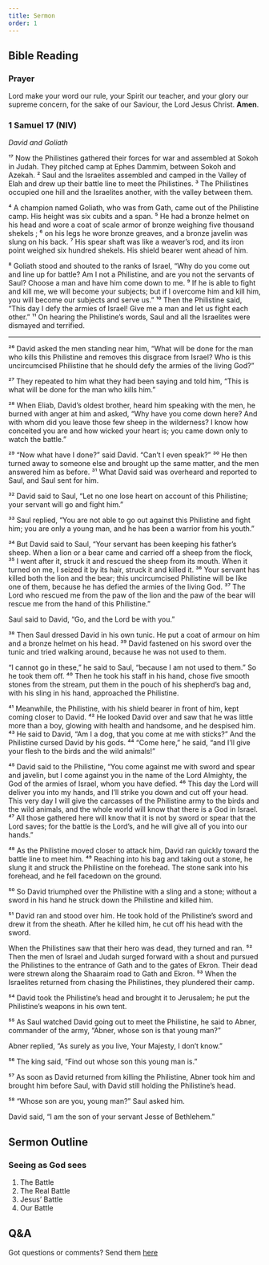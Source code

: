 ```yaml
---
title: Sermon 
order: 1
---
```


## Bible Reading

### Prayer
Lord make your word our rule, your Spirit our teacher, and your glory our supreme concern, for the sake of our Saviour, the Lord Jesus Christ. **Amen**.


### 1 Samuel 17 (NIV)
_David and Goliath_

¹⁷ Now the Philistines gathered their forces for war and assembled at Sokoh in Judah. They pitched camp at Ephes Dammim, between Sokoh and Azekah. ² Saul and the Israelites assembled and camped in the Valley of Elah and drew up their battle line to meet the Philistines. ³ The Philistines occupied one hill and the Israelites another, with the valley between them.

⁴ A champion named Goliath, who was from Gath, came out of the Philistine camp. His height was six cubits and a span. ⁵ He had a bronze helmet on his head and wore a coat of scale armor of bronze weighing five thousand shekels ; ⁶ on his legs he wore bronze greaves, and a bronze javelin was slung on his back. ⁷ His spear shaft was like a weaver’s rod, and its iron point weighed six hundred shekels. His shield bearer went ahead of him.

⁸ Goliath stood and shouted to the ranks of Israel, “Why do you come out and line up for battle? Am I not a Philistine, and are you not the servants of Saul? Choose a man and have him come down to me. ⁹ If he is able to fight and kill me, we will become your subjects; but if I overcome him and kill him, you will become our subjects and serve us.” ¹⁰ Then the Philistine said, “This day I defy the armies of Israel! Give me a man and let us fight each other.” ¹¹ On hearing the Philistine’s words, Saul and all the Israelites were dismayed and terrified.

________________________________________________

²⁶ David asked the men standing near him, “What will be done for the man who kills this Philistine and removes this disgrace from Israel? Who is this uncircumcised Philistine that he should defy the armies of the living God?”

²⁷ They repeated to him what they had been saying and told him, “This is what will be done for the man who kills him.”

²⁸ When Eliab, David’s oldest brother, heard him speaking with the men, he burned with anger at him and asked, “Why have you come down here? And with whom did you leave those few sheep in the wilderness? I know how conceited you are and how wicked your heart is; you came down only to watch the battle.”

²⁹ “Now what have I done?” said David. “Can’t I even speak?” ³⁰ He then turned away to someone else and brought up the same matter, and the men answered him as before. ³¹ What David said was overheard and reported to Saul, and Saul sent for him.

³² David said to Saul, “Let no one lose heart on account of this Philistine; your servant will go and fight him.”

³³ Saul replied, “You are not able to go out against this Philistine and fight him; you are only a young man, and he has been a warrior from his youth.”

³⁴ But David said to Saul, “Your servant has been keeping his father’s sheep. When a lion or a bear came and carried off a sheep from the flock, ³⁵ I went after it, struck it and rescued the sheep from its mouth. When it turned on me, I seized it by its hair, struck it and killed it. ³⁶ Your servant has killed both the lion and the bear; this uncircumcised Philistine will be like one of them, because he has defied the armies of the living God. ³⁷ The Lord who rescued me from the paw of the lion and the paw of the bear will rescue me from the hand of this Philistine.”

Saul said to David, “Go, and the Lord be with you.”

³⁸ Then Saul dressed David in his own tunic. He put a coat of armour on him and a bronze helmet on his head. ³⁹ David fastened on his sword over the tunic and tried walking around, because he was not used to them.

“I cannot go in these,” he said to Saul, “because I am not used to them.” So he took them off. ⁴⁰ Then he took his staff in his hand, chose five smooth stones from the stream, put them in the pouch of his shepherd’s bag and, with his sling in his hand, approached the Philistine.

⁴¹ Meanwhile, the Philistine, with his shield bearer in front of him, kept coming closer to David. ⁴² He looked David over and saw that he was little more than a boy, glowing with health and handsome, and he despised him. ⁴³ He said to David, “Am I a dog, that you come at me with sticks?” And the Philistine cursed David by his gods. ⁴⁴ “Come here,” he said, “and I’ll give your flesh to the birds and the wild animals!”

⁴⁵ David said to the Philistine, “You come against me with sword and spear and javelin, but I come against you in the name of the Lord Almighty, the God of the armies of Israel, whom you have defied. ⁴⁶ This day the Lord will deliver you into my hands, and I’ll strike you down and cut off your head. This very day I will give the carcasses of the Philistine army to the birds and the wild animals, and the whole world will know that there is a God in Israel. ⁴⁷ All those gathered here will know that it is not by sword or spear that the Lord saves; for the battle is the Lord’s, and he will give all of you into our hands.”

⁴⁸ As the Philistine moved closer to attack him, David ran quickly toward the battle line to meet him. ⁴⁹ Reaching into his bag and taking out a stone, he slung it and struck the Philistine on the forehead. The stone sank into his forehead, and he fell facedown on the ground.

⁵⁰ So David triumphed over the Philistine with a sling and a stone; without a sword in his hand he struck down the Philistine and killed him.

⁵¹ David ran and stood over him. He took hold of the Philistine’s sword and drew it from the sheath. After he killed him, he cut off his head with the sword.

When the Philistines saw that their hero was dead, they turned and ran. ⁵² Then the men of Israel and Judah surged forward with a shout and pursued the Philistines to the entrance of Gath and to the gates of Ekron. Their dead were strewn along the Shaaraim road to Gath and Ekron. ⁵³ When the Israelites returned from chasing the Philistines, they plundered their camp.

⁵⁴ David took the Philistine’s head and brought it to Jerusalem; he put the Philistine’s weapons in his own tent.

⁵⁵ As Saul watched David going out to meet the Philistine, he said to Abner, commander of the army, “Abner, whose son is that young man?”

Abner replied, “As surely as you live, Your Majesty, I don’t know.”

⁵⁶ The king said, “Find out whose son this young man is.”

⁵⁷ As soon as David returned from killing the Philistine, Abner took him and brought him before Saul, with David still holding the Philistine’s head.

⁵⁸ “Whose son are you, young man?” Saul asked him.

David said, “I am the son of your servant Jesse of Bethlehem.”


## Sermon Outline
### Seeing as God sees
1. The Battle
2. The Real Battle
3. Jesus’ Battle
4. Our Battle 

## Q&A
Got questions or comments? Send them [here](https://tinyurl.com/SGHACQuestionsAnswers)
